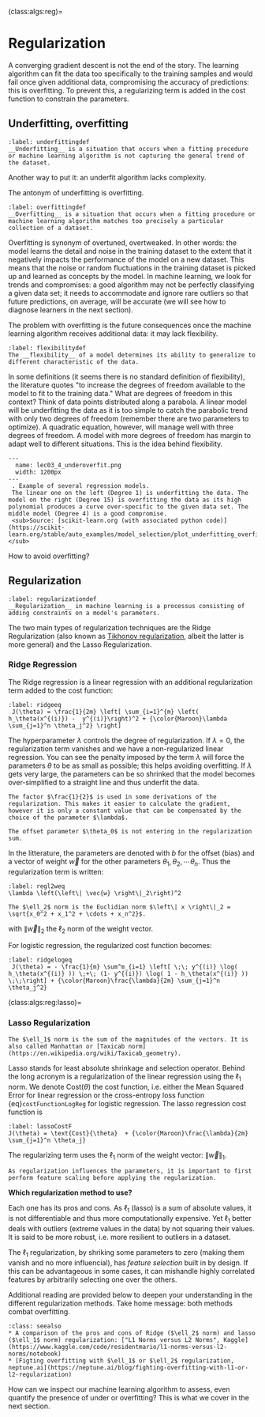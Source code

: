 (class:algs:reg)=
# Regularization

A converging gradient descent is not the end of the story. The learning algorithm can fit the data too specifically to the training samples and would fail once given additional data, compromising the accuracy of predictions: this is overfitting. To prevent this, a regularizing term is added in the cost function to constrain the parameters. 

## Underfitting, overfitting

````{prf:definition}
:label: underfittingdef
__Underfitting__ is a situation that occurs when a fitting procedure or machine learning algorithm is not capturing the general trend of the dataset.  
````
Another way to put it: an underfit algorithm lacks complexity.

The antonym of underfitting is overfitting.

````{prf:definition}
:label: overfittingdef
__Overfitting__ is a situation that occurs when a fitting procedure or machine learning algorithm matches too precisely a particular collection of a dataset. 
````

Overfitting is synonym of overtuned, overtweaked. In other words: the model learns the detail and noise in the training dataset to the extent that it negatively impacts the performance of the model on a new dataset. This means that the noise or random fluctuations in the training dataset is picked up and learned as concepts by the model. 
In machine learning, we look for trends and compromises: a good algorithm may not be perfectly classifying a given data set; it needs to accommodate and ignore rare outliers so that future predictions, on average, will be accurate (we will see how to diagnose learners in the next section).

The problem with overfitting is the future consequences once the machine learning algorithm receives additional data: it may lack flexibility.

````{prf:definition}
:label: flexibilitydef
The __flexibility__ of a model determines its ability to generalize to different characteristic of the data.
````
In some definitions (it seems there is no standard definition of flexibility), the literature quotes "to increase the degrees of freedom available to the model to fit to the training data." What are degrees of freedom in this context? Think of data points distributed along a parabola. A linear model will be underfitting the data as it is too simple to catch the parabolic trend with only two degrees of freedom (remember there are two parameters to optimize). A quadratic equation, however, will manage well with three degrees of freedom. A model with more degrees of freedom has margin to adapt well to different situations. This is the idea behind flexibility. 


```{figure} ../images/lec03_4_underoverfit.png
---
  name: lec03_4_underoverfit.png
  width: 1200px
---
 . Example of several regression models.  
 The linear one on the left (Degree 1) is underfitting the data. The model on the right (Degree 15) is overfitting the data as its high polynomial produces a curve over-specific to the given data set. The middle model (Degree 4) is a good compromise.  
 <sub>Source: [scikit-learn.org (with associated python code)](https://scikit-learn.org/stable/auto_examples/model_selection/plot_underfitting_overfitting.html)</sub>
```
How to avoid overfitting? 

## Regularization
````{prf:definition}
:label: regularizationdef
__Regularization__ in machine learning is a processus consisting of adding constraints on a model's parameters.  
````

The two main types of regularization techniques are the Ridge Regularization (also known as [Tikhonov regularization](https://en.wikipedia.org/wiki/Tikhonov_regularization), albeit the latter is more general) and the Lasso Regularization. 

### Ridge Regression
The Ridge regression is a linear regression with an additional regularization term added to the cost function:
```{math}
:label: ridgeeq
 J(\theta) = \frac{1}{2m} \left[ \sum_{i=1}^{m} \left( h_\theta(x^{(i)}) -  y^{(i)}\right)^2 + {\color{Maroon}\lambda \sum_{j=1}^n \theta_j^2} \right]
```
The hyperparameter $\lambda$ controls the degree of regularization. If $\lambda = 0$, the regularization term vanishes and we have a non-regularized linear regression. You can see the penalty imposed by the term $\lambda$ will force the parameters $\theta$ to be as small as possible; this helps avoiding overfitting. If $\lambda$ gets very large, the parameters can be so shrinked that the model becomes over-simplified to a straight line and thus underfit the data.

```{note}
The factor $\frac{1}{2}$ is used in some derivations of the regularization. This makes it easier to calculate the gradient, however it is only a constant value that can be compensated by the choice of the parameter $\lambda$.
```

```{warning}
The offset parameter $\theta_0$ is not entering in the regularization sum. 
```
In the litterature, the parameters are denoted with $b$ for the offset (bias) and a vector of weight $\vec{w}$ for the other parameters $\theta_1, \theta_2, \cdots \theta_n$. Thus the regularization term is written:

```{math}
:label: regl2weq
\lambda \left(\left\| \vec{w} \right\|_2\right)^2
```
````{margin}
The $\ell_2$ norm is the Euclidian norm $\left\| x \right\|_2 = \sqrt{x_0^2 + x_1^2 + \cdots + x_n^2}$.
````
with $\left\| \vec{w} \right\|_2$ the $\ell_2$ norm of the weight vector.

For logistic regression, the regularized cost function becomes:
```{math}
:label: ridgelogeq
 J(\theta) = - \frac{1}{m} \sum^m_{i=1} \left[ \;\; y^{(i)} \log( h_\theta(x^{(i)} )) \;+\; (1- y^{(i)}) \log( 1 - h_\theta(x^{(i)} )) \;\;\right] + {\color{Maroon}\frac{\lambda}{2m} \sum_{j=1}^n \theta_j^2}
```
(class:algs:reg:lasso)=
### Lasso Regularization
````{margin}
The $\ell_1$ norm is the sum of the magnitudes of the vectors. It is also called Manhattan or [Taxicab norm](https://en.wikipedia.org/wiki/Taxicab_geometry).
````
Lasso stands for least absolute shrinkage and selection operator. Behind the long acronym is a regularization of the linear regression using the $\ell_1$ norm. We denote Cost($\theta$) the cost function, i.e. either the Mean Squared Error for linear regression or the cross-entropy loss function {eq}`costFunctionLogReg` for logistic regression. The lasso regression cost function is
```{math}
:label: lassoCostF
J(\theta) = \text{Cost}{\theta}  + {\color{Maroon}\frac{\lambda}{2m} \sum_{j=1}^n \theta_j}
```
The regularizing term uses the $\ell_1$ norm of the weight vector: $\left\| \vec{w} \right\|_1$.


````{warning}
As regularization influences the parameters, it is important to first perform feature scaling before applying the regularization.  
````

__Which regularization method to use?__  

Each one has its pros and cons. As $\ell_1$ (lasso) is a sum of absolute values, it is not differentiable and thus more computationally expensive. Yet $\ell_1$ better deals with outliers (extreme values in the data) by not squaring their values. It is said to be more robust, i.e. more resilient to outliers in a dataset.

The $\ell_1$ regularization, by shriking some parameters to zero (making them vanish and no more influencial), has _feature selection_ built in by design. If this can be advantageous in some cases, it can mishandle highly correlated features by arbitrarily selecting one over the others.

Additional reading are provided below to deepen your understanding in the different regularization methods. Take home message: both methods combat overfitting.

```{admonition} Learn more
:class: seealso
* A comparison of the pros and cons of Ridge ($\ell_2$ norm) and lasso ($\ell_1$ norm) regularization: ["L1 Norms versus L2 Norms", Kaggle](https://www.kaggle.com/code/residentmario/l1-norms-versus-l2-norms/notebook)
* [Figting overfitting with $\ell_1$ or $\ell_2$ regularization, neptune.ai](https://neptune.ai/blog/fighting-overfitting-with-l1-or-l2-regularization)
```

How can we inspect our machine learning algorithm to assess, even quantify the presence of under or overfitting? This is what we cover in the next section.



